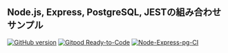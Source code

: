 ## Node.js, Express, PostgreSQL, JESTの組み合わせサンプル

[![GitHub version](https://badge.fury.io/gh/next-fire-starter%2Fnode-express-pg.svg)](https://badge.fury.io/gh/next-fire-starter%2Fnode-express-pg)
[![Gitpod Ready-to-Code](https://img.shields.io/badge/Gitpod-ready--to--code-blue?logo=gitpod)](https://gitpod.io/#https://github.com/next-fire-starter/node-express-pg
)
[![Node-Express-pg-CI](https://github.com/next-fire-starter/node-express-pg/actions/workflows/ci.yml/badge.svg)](https://github.com/next-fire-starter/node-express-pg/actions/workflows/ci.yml)
